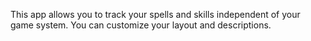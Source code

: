 This app allows you to track your spells and skills independent of your game system. You can customize your layout and descriptions.